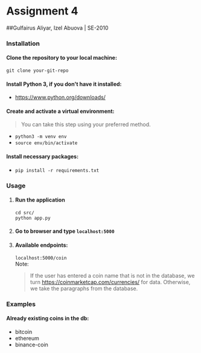 # Assignment 4
##Gulfairus Aliyar, Izel Abuova | SE-2010
### Installation
#### Clone the repository to your local machine:
``git clone your-git-repo``  
#### Install Python 3, if you don't have it installed:
* https://www.python.org/downloads/
#### Create and activate a virtual environment:
> You can take this step using your preferred method.
* `python3 -m venv env`
* `source env/bin/activate`
#### Install necessary packages:
* `pip install -r requirements.txt`
### Usage
1. #### Run the application
    `cd src/`  
    `python app.py`
2. #### Go to browser and type `localhost:5000`
3. #### Available endpoints:
    `localhost:5000/coin`  
Note:
   > If the user has entered a coin name that is not in the database, we turn https://coinmarketcap.com/currencies/ for data. Otherwise, we take the paragraphs from the database.
### Examples

#### Already existing coins in the db:
- bitcoin  
- ethereum  
- binance-coin  


